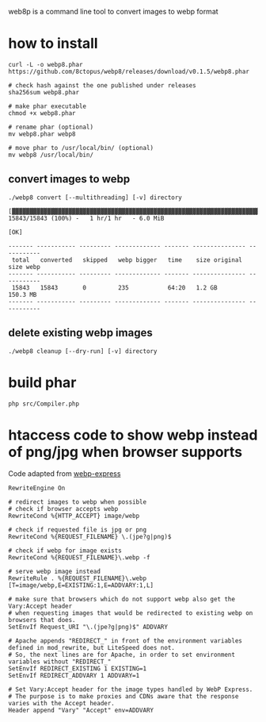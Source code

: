 web8p is a command line tool to convert images to webp format

# how to install

    curl -L -o webp8.phar https://github.com/8ctopus/webp8/releases/download/v0.1.5/webp8.phar

    # check hash against the one published under releases
    sha256sum webp8.phar
    
    # make phar executable
    chmod +x webp8.phar
    
    # rename phar (optional)
    mv webp8.phar webp8

    # move phar to /usr/local/bin/ (optional)
    mv webp8 /usr/local/bin/
    
## convert images to webp

    ./webp8 convert [--multithreading] [-v] directory

    [▓▓▓▓▓▓▓▓▓▓▓▓▓▓▓▓▓▓▓▓▓▓▓▓▓▓▓▓▓▓▓▓▓▓▓▓▓▓▓▓▓▓▓▓▓▓▓▓▓▓▓▓▓▓▓▓▓▓▓▓▓▓▓▓▓▓▓▓▓▓] 15843/15843 (100%) -   1 hr/1 hr   - 6.0 MiB

    [OK]

    ------- ----------- --------- ------------- ------- --------------- -----------
     total   converted   skipped   webp bigger   time    size original   size webp
    ------- ----------- --------- ------------- ------- --------------- -----------
     15843   15843       0         235           64:20   1.2 GB          150.3 MB
    ------- ----------- --------- ------------- ------- --------------- -----------

## delete existing webp images

    ./webp8 cleanup [--dry-run] [-v] directory

# build phar

    php src/Compiler.php

# htaccess code to show webp instead of png/jpg when browser supports

Code adapted from [webp-express](https://github.com/rosell-dk/webp-express)

    RewriteEngine On

    # redirect images to webp when possible
    # check if browser accepts webp
    RewriteCond %{HTTP_ACCEPT} image/webp

    # check if requested file is jpg or png
    RewriteCond %{REQUEST_FILENAME} \.(jpe?g|png)$

    # check if webp for image exists
    RewriteCond %{REQUEST_FILENAME}\.webp -f

    # serve webp image instead
    RewriteRule . %{REQUEST_FILENAME}\.webp [T=image/webp,E=EXISTING:1,E=ADDVARY:1,L]

    # make sure that browsers which do not support webp also get the Vary:Accept header
    # when requesting images that would be redirected to existing webp on browsers that does.
    SetEnvIf Request_URI "\.(jpe?g|png)$" ADDVARY

    # Apache appends "REDIRECT_" in front of the environment variables defined in mod_rewrite, but LiteSpeed does not.
    # So, the next lines are for Apache, in order to set environment variables without "REDIRECT_"
    SetEnvIf REDIRECT_EXISTING 1 EXISTING=1
    SetEnvIf REDIRECT_ADDVARY 1 ADDVARY=1

    # Set Vary:Accept header for the image types handled by WebP Express.
    # The purpose is to make proxies and CDNs aware that the response varies with the Accept header.
    Header append "Vary" "Accept" env=ADDVARY
